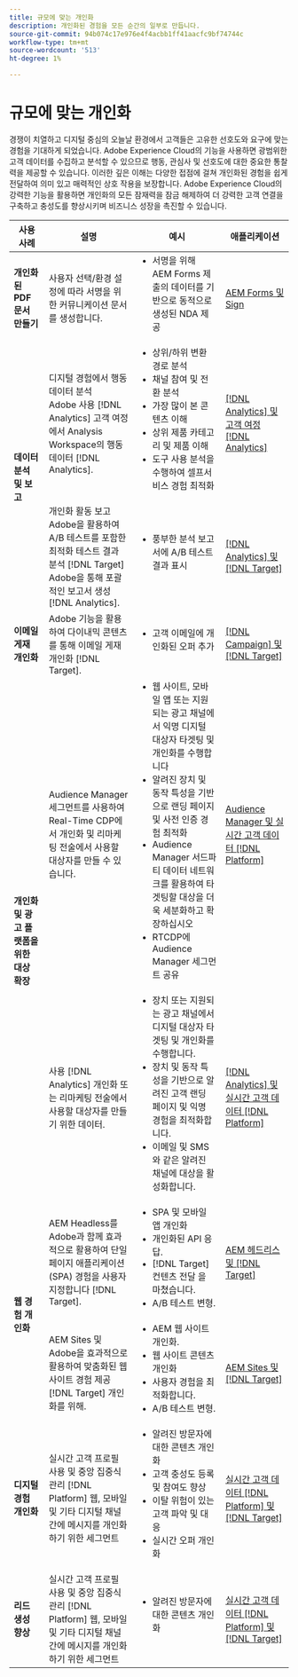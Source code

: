 ```yaml
---
title: 규모에 맞는 개인화
description: 개인화된 경험을 모든 순간의 일부로 만듭니다.
source-git-commit: 94b074c17e976e4f4acbb1ff41aacfc9bf74744c
workflow-type: tm+mt
source-wordcount: '513'
ht-degree: 1%

---
```



# 규모에 맞는 개인화

경쟁이 치열하고 디지털 중심의 오늘날 환경에서 고객들은 고유한 선호도와 요구에 맞는 경험을 기대하게 되었습니다. Adobe Experience Cloud의 기능을 사용하면 광범위한 고객 데이터를 수집하고 분석할 수 있으므로 행동, 관심사 및 선호도에 대한 중요한 통찰력을 제공할 수 있습니다. 이러한 깊은 이해는 다양한 접점에 걸쳐 개인화된 경험을 쉽게 전달하여 의미 있고 매력적인 상호 작용을 보장합니다. Adobe Experience Cloud의 강력한 기능을 활용하면 개인화의 모든 잠재력을 잠금 해제하여 더 강력한 고객 연결을 구축하고 충성도를 향상시키며 비즈니스 성장을 촉진할 수 있습니다.

<table>
 <thead>
    <tr>
      <th>사용 사례</th>
      <th>설명</th>
      <th>예시</th>
      <th>애플리케이션</th>
    </tr>
  </thead>
  <tbody>
    <tr>
      <td><strong>개인화된 PDF 문서 만들기</strong></td>
      <td>
        사용자 선택/환경 설정에 따라 서명을 위한 커뮤니케이션 문서를 생성합니다.
      </td>
      <td>
        <ul style="margin-top: 0;">
          <li>
            서명을 위해 AEM Forms 제출의 데이터를 기반으로 동적으로 생성된 NDA 제공
          </li>
        </ul>
      </td>
      <td>
        <a
          href="../integrations-between-applications/experience-manager/experience-manager-acrobat-sign.md"
          target="_blank"
          rel="noopener noreferrer"
          >AEM Forms 및 Sign</a
        >
      </td>
    </tr>
    <tr>
      <td rowspan="2"><strong>데이터 분석 및 보고</strong></td>
      <td>
        디지털 경험에서 행동 데이터 분석 <br />Adobe 사용
        [!DNL Analytics] 고객 여정에서 Analysis Workspace의 행동 데이터
        [!DNL Analytics].
      </td>
      <td>
        <ul style="margin-top: 0;">
          <li>상위/하위 변환 경로 분석</li>
          <li>채널 참여 및 전환 분석</li>
          <li>가장 많이 본 콘텐츠 이해</li>
          <li>상위 제품 카테고리 및 제품 이해</li>
          <li>
            도구 사용 분석을 수행하여 셀프서비스 경험 최적화
          </li>
        </ul>
      </td>
      <td>
        <a
          href="../integrations-between-applications/analytics/analytics-customer-journey-analytics.md"
          target="_blank"
          rel="noopener noreferrer"
          >[!DNL Analytics] 및 고객 여정 [!DNL Analytics]</a
        >
      </td>
    </tr>
    <tr>
      <td>
        개인화 활동 보고<br />Adobe을 활용하여 A/B 테스트를 포함한 최적화 테스트 결과 분석 [!DNL Target] Adobe을 통해 포괄적인 보고서 생성 [!DNL Analytics].
      </td>
      <td>
        <ul style="margin-top: 0;">
          <li>풍부한 분석 보고서에 A/B 테스트 결과 표시</li>
        </ul>
      </td>
      <td>
        <a
          href="../integrations-between-applications/analytics/analytics-target.md"
          target="_blank"
          rel="noopener noreferrer"
          >[!DNL Analytics] 및 [!DNL Target]</a
        >
      </td>
    </tr>
    <tr>
      <td><strong>이메일 게재 개인화</strong></td>
      <td>
        Adobe 기능을 활용하여 다이내믹 콘텐츠를 통해 이메일 게재 개인화 [!DNL Target].
      </td>
      <td>
        <ul style="margin-top: 0;">
          <li>고객 이메일에 개인화된 오퍼 추가</li>
        </ul>
      </td>
      <td>
        <a
          href="../integrations-between-applications/campaign//campaign-target.md"
          target="_blank"
          rel="noopener noreferrer"
          >[!DNL Campaign] 및 [!DNL Target]</a
        >
      </td>
    </tr>
    <tr>
      <td rowspan="2">
        <strong>개인화 및 광고 플랫폼을 위한 대상 확장</strong>
      </td>
      <td>
        Audience Manager 세그먼트를 사용하여 Real-Time CDP에서 개인화 및 리마케팅 전술에서 사용할 대상자를 만들 수 있습니다.
      </td>
      <td>
        <ul style="margin-top: 0;">
          <li>
            웹 사이트, 모바일 앱 또는 지원되는 광고 채널에서 익명 디지털 대상자 타겟팅 및 개인화를 수행합니다
          </li>
          <li>
            알려진 장치 및 동작 특성을 기반으로 랜딩 페이지 및 사전 인증 경험 최적화
          </li>
          <li>
            Audience Manager 서드파티 데이터 네트워크를 활용하여 타겟팅할 대상을 더욱 세분화하고 확장하십시오
          </li>
          <li>RTCDP에 Audience Manager 세그먼트 공유</li>
        </ul>
      </td>
      <td>
        <a
          href="../integrations-between-applications/aam/aam-rtcdp.md"
          target="_blank"
          rel="noopener noreferrer"
          >Audience Manager 및 실시간 고객 데이터 [!DNL Platform]</a
        >
      </td>
    </tr>
    <tr>
      <td>
        사용 [!DNL Analytics] 개인화 또는 리마케팅 전술에서 사용할 대상자를 만들기 위한 데이터.
      </td>
      <td>
        <ul style="margin-top: 0;">
          <li>
            장치 또는 지원되는 광고 채널에서 디지털 대상자 타겟팅 및 개인화를 수행합니다.
          </li>
          <li>
            장치 및 동작 특성을 기반으로 알려진 고객 랜딩 페이지 및 익명 경험을 최적화합니다.
          </li>
          <li>이메일 및 SMS와 같은 알려진 채널에 대상을 활성화합니다.</li>
        </ul>
      </td>
      <td>
        <a
          href="../integrations-between-applications/analytics/analytics-customer-journey-analytics.md"
          target="_blank"
          rel="noopener noreferrer"
          >[!DNL Analytics] 및 실시간 고객 데이터 [!DNL Platform]</a
        >
      </td>
    </tr>
    <tr>
      <td rowspan="2"><strong>웹 경험 개인화</strong></td>
      <td>
        AEM Headless를 Adobe과 함께 효과적으로 활용하여 단일 페이지 애플리케이션(SPA) 경험을 사용자 지정합니다 [!DNL Target].
      </td>
      <td>
        <ul style="margin-top: 0;">
          <li>SPA 및 모바일 앱 개인화</li>
          <li>개인화된 API 응답.</li>
          <li>[!DNL Target]컨텐츠 전달 을 마쳤습니다.</li>
          <li>A/B 테스트 변형.</li>
        </ul>
      </td>
      <td>
        <a
          href="../integrations-between-applications/experience-manager/experience-manager-target.md"
          target="_blank"
          rel="noopener noreferrer"
          >AEM 헤드리스 및 [!DNL Target]</a
        >
      </td>
    </tr>
    <tr>
      <td>
        AEM Sites 및 Adobe을 효과적으로 활용하여 맞춤화된 웹 사이트 경험 제공 [!DNL Target] 개인화를 위해.
      </td>
      <td>
        <ul style="margin-top: 0;">
          <li>AEM 웹 사이트 개인화.</li>
          <li>웹 사이트 콘텐츠 개인화</li>
          <li>사용자 경험을 최적화합니다.</li>
          <li>A/B 테스트 변형.</li>
        </ul>
      </td>
      <td>
        <a
          href="../integrations-between-applications/experience-manager/experience-manager-target.md"
          target="_blank"
          rel="noopener noreferrer"
          >AEM Sites 및 [!DNL Target]</a
        >
      </td>
    </tr>
    <tr>
      <td><strong>디지털 경험 개인화</strong></td>
      <td>
        실시간 고객 프로필 사용 및 중앙 집중식 관리 [!DNL Platform] 웹, 모바일 및 기타 디지털 채널 간에 메시지를 개인화하기 위한 세그먼트
      </td>
      <td>
        <ul style="margin-top: 0;">
          <li>알려진 방문자에 대한 콘텐츠 개인화</li>
          <li>고객 충성도 등록 및 참여도 향상</li>
          <li>이탈 위험이 있는 고객 파악 및 대응</li>
          <li>실시간 오퍼 개인화</li>
        </ul>
      </td>
      <td>
        <a
          href="../integrations-between-applications/rtcdp/rtcdp-target.md"
          target="_blank"
          rel="noopener noreferrer"
          >실시간 고객 데이터 [!DNL Platform] 및 [!DNL Target]</a
        >
      </td>
    </tr>
    <tr>
      <td><strong>리드 생성 향상</strong></td>
      <td>
        실시간 고객 프로필 사용 및 중앙 집중식 관리 [!DNL Platform] 웹, 모바일 및 기타 디지털 채널 간에 메시지를 개인화하기 위한 세그먼트
      </td>
      <td>
        <ul style="margin-top: 0;">
          <li>알려진 방문자에 대한 콘텐츠 개인화</li>
        </ul>
      </td>
      <td>
        <a
          href="../integrations-between-applications/rtcdp/rtcdp-target.md"
          target="_blank"
          rel="noopener noreferrer"
          >실시간 고객 데이터 [!DNL Platform] 및 [!DNL Target]</a
        >
      </td>
    </tr>
  </tbody>
</table>
